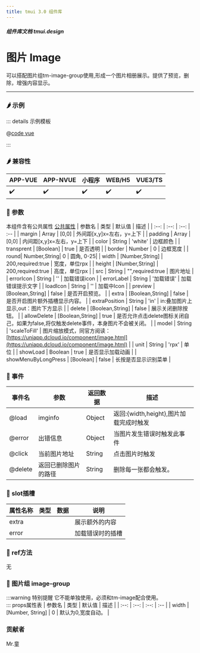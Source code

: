 ```yaml
---
title: tmui 3.0 组件库
---
```


<dirtoc></dirtoc>

##### 组件库文档 tmui.design

# 图片 Image
可以搭配图片组tm-image-group使用,形成一个图片相册展示。提供了预览，删除，增强内容显示。

---

### :hot_pepper: 示例

<webview url="https://tmui.design/h5/#/pages/showdata/image"></webview>

::: details 示例模板

@[code vue](pages/showdata/image.nvue)

:::

### :hot_pepper: 兼容性

| APP-VUE | APP-NVUE | 小程序 | WEB/H5 | VUE3/TS |
| --- | --- | --- | --- | --- |
| :heavy_check_mark: | :heavy_check_mark: | :heavy_check_mark: | :heavy_check_mark: | :heavy_check_mark: |

### :seedling: 参数
本组件含有公共属性 [公共属性](/doc/spec/组件公共样式.md)
| 参数名 | 类型 | 默认值 | 描述 |
| :--: | :--: | :--: | :-- |
| margin | Array | [0,0] | 外间距[x,y]x=左右，y=上下 |
| padding | Array | [0,0] | 内间距[x,y]x=左右，y=上下 |
| color | String | 'white' | 边框颜色 |
| transprent | [Boolean] | true | 是否透明 |
| border | Number | 0 | 边框宽度 |
| round| Number,String| 0 | 圆角, 0-25|
| width | [Number,String] | 200,required:true | 宽度，单位rpx |
| height | [Number,String] | 200,required:true | 高度，单位rpx |
| src | String | "",required:true | 图片地址 |
| errorIcon | String | '' | 加载错误icon |
| errorLabel | String | '加载错误' | 加载错误提示文字 |
| loadIcon | String | '' | 加载中Icon |
| preview | [Boolean,String] | false | 是否开启预览。 |
| extra | [Boolean,String] | false | 是否开启图片额外插槽显示内容。 |
| extraPosition | String | 'in' | in:叠加图片上显示,out：图片下方显示 |
| delete | [Boolean,String] | false | 展示关闭删除按钮。 |
| allowDelete | [Boolean,String] | true | 是否允许点击delete图标关闭自己，如果为false,将仅触发delete事件，本身图片不会被关闭。 |
| model | String | 'scaleToFill' | 图片缩放模式，同官方阅读：[https://uniapp.dcloud.io/component/image.html](https://uniapp.dcloud.io/component/image.html) |
| unit | String | 'rpx' | 单位 |
| showLoad<Badge type="danger" text="v3.0.77+" vertical="middle" /> | Boolean | true | 是否显示加载动画 |
| showMenuByLongPress | [Boolean] | false | 长按是否显示识别菜单 |

### :rose: 事件
| 事件名 | 参数 | 返回数据 | 描述 |
| --- | --- | --- | --- |
| @load | imginfo | Object | 返回:{width,height},图片加载完成时触发 |
| @error | 出错信息 | Object | 当图片发生错误时触发此事件 |
| @click | 当前图片地址 | String | 点击图片时触发 |
| @delete | 返回已删除图片的路径 | String | 删除每一张都会触发。 |

### :corn: slot插槽
| 属性名称 | 类型 | 数据 | 说明 |
| --- | --- | --- | --- |
| extra |  |  | 展示额外的内容 |
| error |  |  | 加载错误时的插槽 |

### :green_salad: ref方法
无

### :green_salad: 图片组 image-group
:::warning 特别提醒
  它不能单独使用，必须和tm-image配合使用。        
:::
props属性表
| 参数名 | 类型 | 默认值 | 描述 |
| :--: | :--: | :--: | :-- |
| width | [Number, String] | 0 | 默认为0,宽度自动。 |

### 贡献者
Mr.童